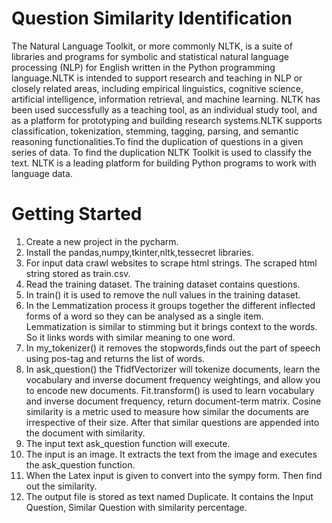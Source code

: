 # Question Similarity Identification
  The Natural Language Toolkit, or more commonly NLTK, is a suite of libraries and programs for symbolic and statistical natural language processing (NLP) for English written in the Python programming language.NLTK is intended to support research and teaching in NLP or closely related areas, including empirical linguistics, cognitive science, artificial intelligence, information retrieval, and machine learning. NLTK has been used successfully as a teaching tool, as an individual study tool, and as a platform for prototyping and building research systems.NLTK supports classification, tokenization, stemming, tagging, parsing, and semantic reasoning functionalities.To find the duplication of questions in a given series of data. To find the duplication NLTK Toolkit is used to classify the text. NLTK is a leading platform for building Python programs to work with language data.
# Getting Started
   1. Create a new project in the pycharm. 
   2. Install the pandas,numpy,tkinter,nltk,tessecret libraries. 
   3. For input data crawl websites to scrape html strings. The scraped html string stored as train.csv.
   4. Read the training dataset. The training dataset contains questions.
   5. In train() it is used to remove the null values in the training dataset. 
   6. In the Lemmatization process it groups together the different inflected forms of a word so they can be analysed as a single item. Lemmatization is similar to stimming but it brings context to the words. So it links words with similar meaning to one word.
   7. In my_tokenizer() it removes the stopwords,finds out the part of speech using pos-tag and returns the list of words. 
   8. In ask_question() the TfidfVectorizer will tokenize documents, learn the vocabulary and inverse document frequency weightings, and allow you to encode new documents. Fit.transform() is used to learn vocabulary and inverse document frequency, return document-term matrix. Cosine similarity is a metric used to measure how similar the documents are irrespective of their size. After that similar questions are appended into the document with similarity.
   9. The input text ask_question function will execute.
  10. The input is an image. It extracts the text from the image and executes the ask_question function.
  11. When the Latex input is given to convert into the sympy form. Then find out the similarity.
  12. The output file is stored as text named Duplicate. It contains the Input Question, Similar Question with similarity percentage.

  
